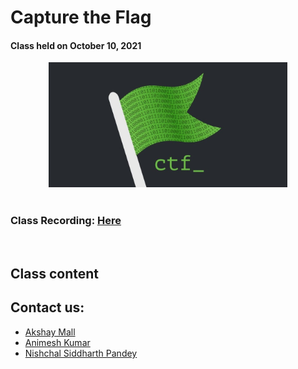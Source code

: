 # Capture the Flag

#### Class held on October 10, 2021

<div align="center"><img src="ctf.jpg" alt="A flag with CTF written in it" height=200/></div>

<br>

### Class Recording: [Here](https://cutt.ly/IE34s9H)

<br>

## Class content

<coming soon>

## Contact us:

- [Akshay Mall](https://teams.microsoft.com/l/chat/0/0?users=akshay.mall@mnnit.ac.in)
- [Animesh Kumar](https://teams.microsoft.com/l/chat/0/0?users=animesh.kumar@mnnit.ac.in)
- [Nishchal Siddharth Pandey](https://teams.microsoft.com/l/chat/0/0?users=nishchal.siddharth@mnnit.ac.in)
